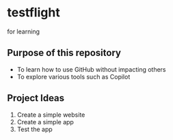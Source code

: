 # testflight
for learning
## Purpose of this repository
- To learn how to use GitHub without impacting others
- To explore various tools such as Copilot

## Project Ideas
1. Create a simple website
2. Create a simple app
3. Test the app